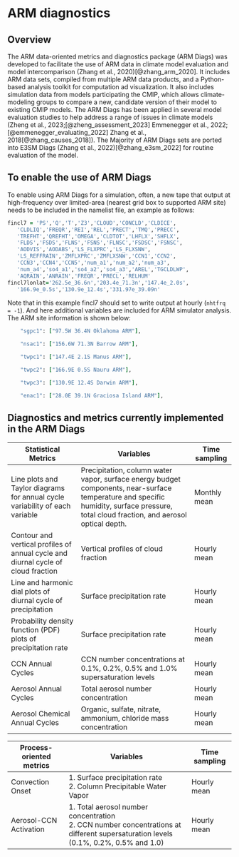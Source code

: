 # ARM diagnostics

## Overview

The ARM data-oriented metrics and diagnostics package (ARM Diags) was developed to facilitate the use of ARM data in climate model evaluation and model intercomparison (Zhang et al., 2020)[@zhang_arm_2020]. It includes ARM data sets, compiled from multiple ARM data products, and a Python-based analysis toolkit for computation ad visualization. It also includes simulation data from models participating the CMIP, which allows climate-modeling groups to compare a new, candidate version of their model to existing CMIP models. The ARM Diags has been applied in several model evaluation studies to help address a range of issues in climate models (Zheng et al., 2023;[@zheng_assessment_2023] Emmenegger et al., 2022;[@emmenegger_evaluating_2022] Zhang et al., 2018[@zhang_causes_2018]). The Majority of ARM Diags sets are ported into E3SM Diags (Zhang et al., 2022)[@zhang_e3sm_2022] for routine evaluation of the model.

## To enable the use of ARM Diags

To enable using ARM Diags for a simulation, often, a new tape that output at high-frequency over limited-area (nearest grid box to supported ARM site) needs to be included in the namelist file, an example as follows:

```fortran
fincl7 = 'PS','Q','T','Z3','CLOUD','CONCLD','CLDICE',
   'CLDLIQ','FREQR','REI','REL','PRECT','TMQ','PRECC',
   'TREFHT','QREFHT','OMEGA','CLDTOT','LHFLX','SHFLX',
   'FLDS','FSDS','FLNS','FSNS','FLNSC','FSDSC','FSNSC',
   'AODVIS','AODABS','LS_FLXPRC','LS_FLXSNW',
   'LS_REFFRAIN','ZMFLXPRC','ZMFLXSNW','CCN1','CCN2',
   'CCN3','CCN4','CCN5','num_a1','num_a2','num_a3',
   'num_a4','so4_a1','so4_a2','so4_a3','AREL','TGCLDLWP',
   'AQRAIN','ANRAIN','FREQR','PRECL','RELHUM'
fincl7lonlat='262.5e_36.6n','203.4e_71.3n','147.4e_2.0s',
   '166.9e_0.5s','130.9e_12.4s','331.97e_39.09n'
```

Note that in this example fincl7 should set to write output at hourly (`nhtfrq = -1`). And here additional variables are included for ARM simulator analysis. The ARM site information is shown below:

```fortran
    "sgpc1": ["97.5W 36.4N Oklahoma ARM"],

    "nsac1": ["156.6W 71.3N Barrow ARM"],

    "twpc1": ["147.4E 2.1S Manus ARM"],

    "twpc2": ["166.9E 0.5S Nauru ARM"],

    "twpc3": ["130.9E 12.4S Darwin ARM"],

    "enac1": ["28.0E 39.1N Graciosa Island ARM"], 
```

## Diagnostics and metrics currently implemented in the ARM Diags

| Statistical Metrics       | Variables                                                       |  Time sampling     |
| ------------------------- | --------------------------------------------------------------- | -----------------  |
| Line plots and Taylor diagrams for annual cycle variability of each variable | Precipitation, column water vapor, surface energy budget components, near-surface temperature and specific humidity, surface pressure, total cloud fraction, and aerosol optical depth. | Monthly mean       |
| Contour and vertical profiles of annual cycle and diurnal cycle of cloud fraction | Vertical profiles of cloud fraction | Hourly mean       |
| Line and harmonic dial plots of diurnal cycle of precipitation | Surface precipitation rate | Hourly mean       |
| Probability density function (PDF) plots of precipitation rate | Surface precipitation rate | Hourly mean       |
| CCN Annual Cycles  | CCN number concentrations at 0.1%, 0.2%, 0.5% and 1.0% supersaturation levels | Hourly mean       |
| Aerosol Annual Cycles | Total aerosol number concentration | Hourly mean       |
| Aerosol Chemical Annual Cycles | Organic, sulfate, nitrate, ammonium, chloride mass concentration | Hourly mean       |

| Process-oriented metrics  | Variables                                                     |  Time sampling     |
| ------------------------- | ------------------------------------------------------------- | -----------------  |
| Convection Onset | 1. Surface precipitation rate <!-- markdownlint-disable MD033 --><br>  2. Column Precipitable Water Vapor | Hourly mean       |
| Aerosol-CCN Activation | 1. Total aerosol number concentration <br>  2. CCN number concentrations at different supersaturation levels (0.1%, 0.2%, 0.5% and 1.0) | Hourly mean       |
